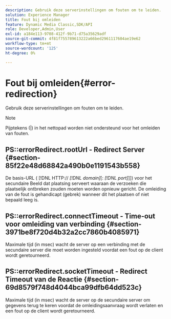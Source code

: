 ```yaml
---
description: Gebruik deze serverinstellingen om fouten om te leiden.
solution: Experience Manager
title: Fout bij omleiden
feature: Dynamic Media Classic,SDK/API
role: Developer,Admin,User
exl-id: a184e113-9708-412f-9b71-d75a35629adf
source-git-commit: 4f81f755789613222a66bed2961117604ae19e62
workflow-type: tm+mt
source-wordcount: '125'
ht-degree: 0%

---
```


# Fout bij omleiden{#error-redirection}

Gebruik deze serverinstellingen om fouten om te leiden.

>[!NOTE]
>
>Pijptekens (|) in het nettopad worden niet ondersteund voor het omleiden van fouten.

## PS::errorRedirect.rootUrl - Redirect Server {#section-85f22e48d68842a490b0e1191543b558}

De basis-URL ( [!DNL HTTP:// *[!DNL domain]*[: *[!DNL port]*]]) voor het secundaire Beeld dat plaatsing serveert waaraan de verzoeken die plaatselijk ontbreken zouden moeten worden opnieuw gericht. De omleiding van de fout is gehandicapt (gebrek) wanneer dit het plaatsen of niet bepaald leeg is.

## PS::errorRedirect.connectTimeout - Time-out voor omleiding van verbinding {#section-3971be8f720d4b32a2cc7860b4085971}

Maximale tijd (in msec) wacht de server op een verbinding met de secundaire server die moet worden ingesteld voordat een fout op de client wordt geretourneerd.

## PS::errorRedirect.socketTimeout - Redirect Timeout van de Reactie {#section-69d8579f748d4044bca99dfb64dd523c}

Maximale tijd (in msec) wacht de server op de secundaire server om gegevens terug te keren voordat de omleidingsaanvraag wordt verlaten en een fout op de client wordt geretourneerd.
